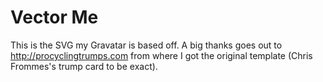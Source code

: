 # Vector Me

This is the SVG my Gravatar is based off. A big thanks goes out to http://procyclingtrumps.com from where I got the original template (Chris Frommes's trump card to be exact).